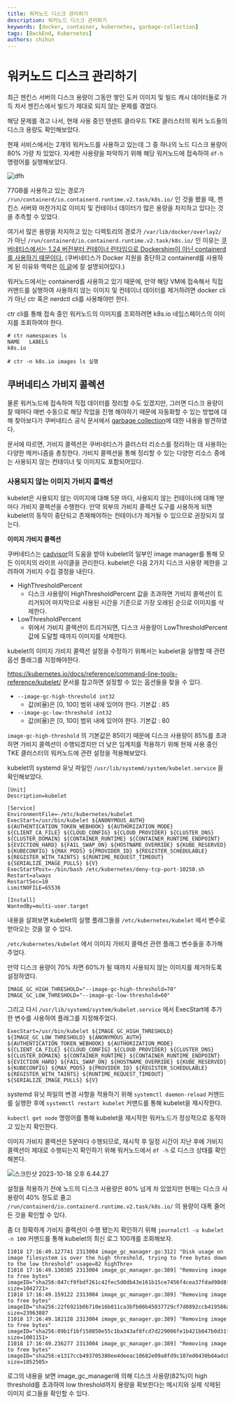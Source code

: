 ```yaml
---
title: 워커노드 디스크 관리하기
description: 워커노드 디스크 관리하기
keywords: [docker, container, kubernetes, garbage-collection]
tags: [BackEnd, Kubernetes]
authors: chihun
---
```


# 워커노드 디스크 관리하기

최근 젠킨스 서버의 디스크 용량이 그동안 쌓인 도커 이미지 및 빌드 캐시 데이터들로 가득 차서 젠킨스에서 빌드가 제대로 되지 않는 문제를 겪었다.

해당 문제를 겪고 나서, 현재 사용 중인 텐센트 클라우드 TKE 클러스터의 워커 노드들의 디스크 용량도 확인해보았다. 

현재 서비스에서는 2개의 워커노드를 사용하고 있는데 그 중 하나의 노드 디스크 용량이 80% 가량 차 있었다. 자세한 사용량을 파악하기 위해 해당 워커노드에 접속하여 `df-h` 명령어를 실행해보았다.

![dfh](https://p.ipic.vip/d1deym.png)

<!--truncate-->

77GB를 사용하고 있는 경로가 `/run/containerd/io.containerd.runtime.v2.task/k8s.io/` 인 것을 봤을 때, 젠킨스 서버와 마찬가지로 이미지 및 컨테이너 데이터가 많은 용량을 차지하고 있다는 것을 추측할 수 있었다.

여기서 많은 용량을 차지하고 있는 디렉토리의 경로가 `/var/lib/docker/overlay2/` 가 아닌 `/run/containerd/io.containerd.runtime.v2.task/k8s.io/` 인 이유는 [쿠버네티스에서는 1.24 버전부터 컨테이너 런타임으로 Dockershim이 아닌 containerd를 사용하기 때문이다.](https://kubernetes.io/ko/docs/setup/production-environment/container-runtimes)
(쿠버네티스가 Docker 지원을 중단하고 containerd를 사용하게 된 이유와 맥락은 [이 글](https://www.linkedin.com/pulse/containerd%EB%8A%94-%EB%AC%B4%EC%97%87%EC%9D%B4%EA%B3%A0-%EC%99%9C-%EC%A4%91%EC%9A%94%ED%95%A0%EA%B9%8C-sean-lee/?originalSubdomain=kr)에 잘 설명되어있다.)

워커노드에서는 containerd를 사용하고 있기 때문에, 만약 해당 VM에 접속해서 직접 커맨드를 실행하여 사용하지 않는 이미지 및 컨테이너 데이터를 제거하려면 docker cli가 아닌 ctr 혹은 nerdctl cli를 사용해야만 한다.

ctr cli를 통해 접속 중인 워커노드의 이미지를 조회하려면 k8s.io 네임스페이스의 이미지를 조회하여야 한다.

```shell
# ctr namespaces ls 
NAME   LABELS
k8s.io

# ctr -n k8s.io images ls 실행
```

## 쿠버네티스 가비지 콜렉션

물론 워커노드에 접속하여 직접 데이터를 정리할 수도 있겠지만, 그러면 디스크 용량이 찰 때마다 매번 수동으로 해당 작업을 진행 해야하기 때문에 자동화할 수 있는 방법에 대해 찾아보다가 쿠버네티스 공식 문서에서 [garbage collection](https://kubernetes.io/docs/concepts/architecture/garbage-collection/)에 대한 내용을 발견하였다.

문서에 따르면, 가비지 콜렉션은 쿠버네티스가 클러스터 리소스를 정리하는 데 사용하는 다양한 메커니즘을 총칭한다. 가비지 콜렉션을 통해 정리할 수 있는 다양한 리소스 중에는 사용되지 않는 컨테이너 및 이미지도 포함되어있다.

### 사용되지 않는 이미지 가비지 콜렉션

kubelet은 사용되지 않는 이미지에 대해 5분 마다, 사용되지 않는 컨테이너에 대해 1분마다 가비지 콜렉션을 수행한다. 만약 외부의 가비지 콜렉션 도구를 사용하게 되면 kubelet의 동작이 중단되고 존재해야하는 컨테이너가 제거될 수 있으므로 권장되지 않는다.

**이미지 가비지 콜렉션**

쿠버네티스는 [cadvisor](https://github.com/google/cadvisor/)의 도움을 받아 kubelet의 일부인 image manager를 통해 모든 이미지의 라이프 사이클을 관리한다. kubelet은 다음 2가지 디스크 사용량 제한을 고려하여 가비지 수집 결정을 내린다.
- HighThresholdPercent
    - 디스크 사용량이 HighThresholdPercent 값을 초과하면 가비지 콜렉션이 트리거되어 마지막으로 사용된 시간을 기준으로 가장 오래된 순으로 이미지를 삭제한다.
- LowThresholdPercent
    - 위에서 가비지 콜렉션이 트리거되면, 디스크 사용량이 LowThresholdPercent 값에 도달할 때까지 이미지를 삭제한다.

kubelet의 이미지 가비지 콜렉션 설정을 수정하기 위해서는 kubelet을 실행할 때 관련 옵션 플래그를 지정해야한다.

https://kubernetes.io/docs/reference/command-line-tools-reference/kubelet/ 문서를 참고하면 설정할 수 있는 옵션들을 찾을 수 있다.
- `--image-gc-high-threshold int32`
    - 값(비율)은 [0, 100] 범위 내에 있어야 한다. 기본값 : 85
- `--image-gc-low-threshold int32`
    - 값(비율)은 [0, 100] 범위 내에 있어야 한다. 기본값 : 80

`image-gc-high-threshold` 의 기본값은 85이기 때문에 디스크 사용량이 85%를 초과하면 가비지 콜렉션이 수행되겠지만 더 낮은 임계치를 적용하기 위해 현재 사용 중인 TKE 클러스터의 워커노드에 관련 설정을 적용해보았다.

kubelet의 systemd 유닛 파일인 `/usr/lib/systemd/system/kubelet.service` 을 확인해보았다.

```
[Unit]
Description=kubelet

[Service]
EnvironmentFile=-/etc/kubernetes/kubelet
ExecStart=/usr/bin/kubelet ${ANONYMOUS_AUTH} ${AUTHENTICATION_TOKEN_WEBHOOK} ${AUTHORIZATION_MODE} ${CLIENT_CA_FILE} ${CLOUD_CONFIG} ${CLOUD_PROVIDER} ${CLUSTER_DNS} ${CLUSTER_DOMAIN} ${CONTAINER_RUNTIME} ${CONTAINER_RUNTIME_ENDPOINT} ${EVICTION_HARD} ${FAIL_SWAP_ON} ${HOSTNAME_OVERRIDE} ${KUBE_RESERVED} ${KUBECONFIG} ${MAX_PODS} ${PROVIDER_ID} ${REGISTER_SCHEDULABLE} ${REGISTER_WITH_TAINTS} ${RUNTIME_REQUEST_TIMEOUT} ${SERIALIZE_IMAGE_PULLS} ${V}
ExecStartPost=-/bin/bash /etc/kubernetes/deny-tcp-port-10250.sh
Restart=always
RestartSec=10
LimitNOFILE=65536

[Install]
WantedBy=multi-user.target
```

내용을 살펴보면 kubelet의 실행 플래그들을 `/etc/kubernetes/kubelet` 에서 변수로 받아오는 것을 알 수 있다.

`/etc/kubernetes/kubelet` 에서 이미지 가비지 콜렉션 관련 플래그 변수들을 추가해주었다.

만약 디스크 용량이 70% 차면 60%가 될 때까지 사용되지 않는 이미지를 제거하도록 설정하였다.

```
IMAGE_GC_HIGH_THRESHOLD="--image-gc-high-threshold=70"
IMAGE_GC_LOW_THRESHOLD="--image-gc-low-threshold=60"
```

그리고 다시 `/usr/lib/systemd/system/kubelet.service` 에서 ExecStart에 추가한 변수를 사용하여 플래그를 지정해주었다.

```
ExecStart=/usr/bin/kubelet ${IMAGE_GC_HIGH_THRESHOLD} ${IMAGE_GC_LOW_THRESHOLD} ${ANONYMOUS_AUTH} ${AUTHENTICATION_TOKEN_WEBHOOK} ${AUTHORIZATION_MODE} ${CLIENT_CA_FILE} ${CLOUD_CONFIG} ${CLOUD_PROVIDER} ${CLUSTER_DNS} ${CLUSTER_DOMAIN} ${CONTAINER_RUNTIME} ${CONTAINER_RUNTIME_ENDPOINT} ${EVICTION_HARD} ${FAIL_SWAP_ON} ${HOSTNAME_OVERRIDE} ${KUBE_RESERVED} ${KUBECONFIG} ${MAX_PODS} ${PROVIDER_ID} ${REGISTER_SCHEDULABLE} ${REGISTER_WITH_TAINTS} ${RUNTIME_REQUEST_TIMEOUT} ${SERIALIZE_IMAGE_PULLS} ${V}
```

systemd 유닛 파일의 변경 사항을 적용하기 위해 `systemctl daemon-reload` 커맨드를 실행한 후에 `systemctl restart kubelet` 커맨드를 통해 kubelet을 재시작한다.

`kubectl get node` 명령어를 통해 kubelet을 재시작한 워커노드가 정상적으로 동작하고 있는지 확인한다.

이미지 가비지 콜렉션은 5분마다 수행되므로, 재시작 후 일정 시간이 지난 후에 가비지 콜렉션이 제대로 수행되는지 확인하기 위해 워커노드에서 `df -h` 로 디스크 상태를 확인해본다.

![스크린샷 2023-10-18 오후 6.44.27](https://p.ipic.vip/rrugrr.png)

설정을 적용하기 전에 노드의 디스크 사용량은 80% 넘게 차 있었지만 현재는 디스크 사용량이 40% 정도로 줄고 `/run/containerd/io.containerd.runtime.v2.task/k8s.io/` 의 용량이 대폭 줄어든 것을 확인할 수 있다.

좀 더 정확하게 가비지 콜렉션이 수행 됐는지 확인하기 위해 `journalctl -u kubelet -n 100` 커맨드를 통해 kubelet의 최신 로그 100개를 조회해보자.

```
I1018 17:16:49.127741 2313004 image_gc_manager.go:312] "Disk usage on image filesystem is over the high threshold, trying to free bytes down to the low threshold" usage=82 highThre>
I1018 17:16:49.130385 2313004 image_gc_manager.go:389] "Removing image to free bytes" imageID="sha256:047cf9fbdf261c42fec5d0db43e161b15ce7456f4cea37fdad98d8fae840079f" size=1042721>
I1018 17:16:49.159122 2313004 image_gc_manager.go:389] "Removing image to free bytes" imageID="sha256:22f6921b0b710e16b011ca3bfb00b45037729cf7d0892ccb419586aa7e313c22" size=23963887
I1018 17:16:49.182128 2313004 image_gc_manager.go:389] "Removing image to free bytes" imageID="sha256:09b1f1bf150850e55c1ba343af8fcd7d229006fe1b421b047b0d31f9db82a06e" size=1001151>
I1018 17:16:49.236277 2313004 image_gc_manager.go:389] "Removing image to free bytes" imageID="sha256:e1317ccb493705380ee4deeac10682e09a8fd9c107ed0430bd4adcb0a01c9445" size=1052505>
```

로그의 내용을 보면 image_gc_manager에 의해 디스크 사용량(82%)이 high threshold를 초과하여 low threshold까지 용량을 확보한다는 메시지와 실제 삭제된 이미지 로그들을 확인할 수 있다.
